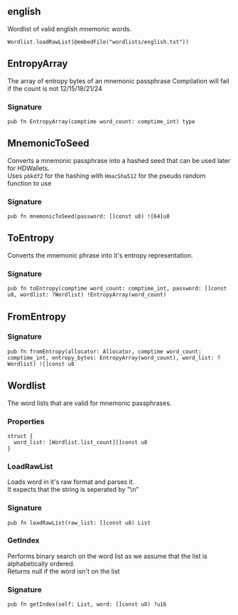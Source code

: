 ## english

Wordlist of valid english mnemonic words.

```zig
Wordlist.loadRawList(@embedFile("wordlists/english.txt"))
```

## EntropyArray
The array of entropy bytes of an mnemonic passphrase
Compilation will fail if the count is not 12/15/18/21/24

### Signature

```zig
pub fn EntropyArray(comptime word_count: comptime_int) type
```

## MnemonicToSeed
Converts a mnemonic passphrase into a hashed seed that
can be used later for HDWallets.\
Uses `pbkdf2` for the hashing with `HmacSha512` for the
pseudo random function to use

### Signature

```zig
pub fn mnemonicToSeed(password: []const u8) ![64]u8
```

## ToEntropy
Converts the mnemonic phrase into it's entropy representation.

### Signature

```zig
pub fn toEntropy(comptime word_count: comptime_int, password: []const u8, wordlist: ?Wordlist) !EntropyArray(word_count)
```

## FromEntropy
### Signature

```zig
pub fn fromEntropy(allocator: Allocator, comptime word_count: comptime_int, entropy_bytes: EntropyArray(word_count), word_list: ?Wordlist) ![]const u8
```

## Wordlist

The word lists that are valid for mnemonic passphrases.

### Properties

```zig
struct {
  word_list: [Wordlist.list_count][]const u8
}
```

### LoadRawList
Loads word in it's raw format and parses it.\
It expects that the string is seperated by "\n"

### Signature

```zig
pub fn loadRawList(raw_list: []const u8) List
```

### GetIndex
Performs binary search on the word list
as we assume that the list is alphabetically ordered.\
Returns null if the word isn't on the list

### Signature

```zig
pub fn getIndex(self: List, word: []const u8) ?u16
```


